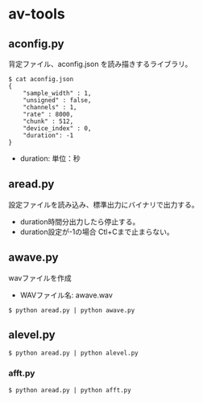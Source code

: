 # av-tools

## aconfig.py

背定ファイル、aconfig.json を読み描きするライブラリ。

```
$ cat aconfig.json 
{
    "sample_width" : 1,
    "unsigned" : false,
    "channels" : 1,
    "rate" : 8000,
    "chunk" : 512,
    "device_index" : 0,
    "duration": -1
}
```
- duration: 単位：秒

## aread.py

設定ファイルを読み込み、標準出力にバイナリで出力する。

- duration時間分出力したら停止する。
- duration設定が-1の場合 Ctl+Cまで止まらない。


## awave.py

wavファイルを作成

-  WAVファイル名: awave.wav
```
$ python aread.py | python awave.py
```

## alevel.py

```
$ python aread.py | python alevel.py
```

### afft.py

```
$ python aread.py | python afft.py
```
